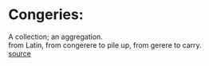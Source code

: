 # Congeries:  

A collection; an aggregation.  
from Latin, from congerere to pile up, from gerere to carry.  
[source](https://www.thefreedictionary.com/congeries)

